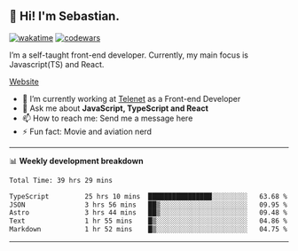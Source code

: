 ## 👋 Hi! I'm Sebastian.

[![wakatime](https://wakatime.com/badge/user/df0036c6-328a-4a39-be9b-e49417ed22a1.svg)](https://wakatime.com/@df0036c6-328a-4a39-be9b-e49417ed22a1)
[![codewars](https://www.codewars.com/users/sebavuye/badges/small)](https://www.codewars.com/users/sebavuye)

I’m a self-taught front-end developer. Currently, my main focus is Javascript(TS) and React.

[Website](https://sebastianvuye.be)

- 🔭 I’m currently working at [Telenet](https://telenet.be/) as a Front-end Developer
- 💬 Ask me about **JavaScript, TypeScript and React**
- 📫 How to reach me: Send me a message here
- ⚡ Fun fact: Movie and aviation nerd

-------

📊 **Weekly development breakdown**

<!--START_SECTION:waka-->

```txt
Total Time: 39 hrs 29 mins

TypeScript         25 hrs 10 mins  ████████████████░░░░░░░░░   63.68 %
JSON               3 hrs 56 mins   ██▒░░░░░░░░░░░░░░░░░░░░░░   09.95 %
Astro              3 hrs 44 mins   ██▒░░░░░░░░░░░░░░░░░░░░░░   09.48 %
Text               1 hr 55 mins    █▒░░░░░░░░░░░░░░░░░░░░░░░   04.86 %
Markdown           1 hr 52 mins    █▒░░░░░░░░░░░░░░░░░░░░░░░   04.75 %
```

<!--END_SECTION:waka-->
-------
